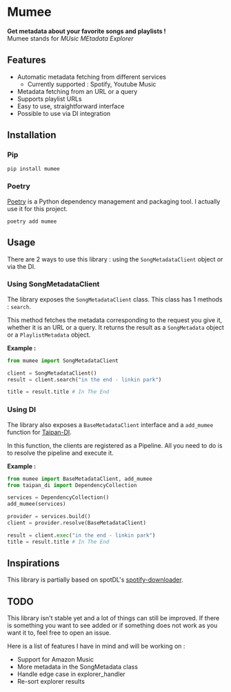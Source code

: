 # Mumee

**Get metadata about your favorite songs and playlists !**  
Mumee stands for *MUsic MEtadata Explorer*

## Features

- Automatic metadata fetching from different services
  - Currently supported : Spotify, Youtube Music
- Metadata fetching from an URL or a query
- Supports playlist URLs
- Easy to use, straightforward interface
- Possible to use via DI integration

## Installation

### Pip

```
pip install mumee
```

### Poetry

[Poetry](https://python-poetry.org/) is a Python dependency management and packaging tool. I actually use it for this project.

```
poetry add mumee
```

## Usage

There are 2 ways to use this library : using the `SongMetadataClient` object or via the DI.

### Using SongMetadataClient

The library exposes the `SongMetadataClient` class. This class has 1 methods : `search`.

This method fetches the metadata corresponding to the request you give it, whether it is an URL or a query. It returns the result as a `SongMetadata` object or a `PlaylistMetadata` object.

**Example :**

```python
from mumee import SongMetadataClient

client = SongMetadataClient()
result = client.search("in the end - linkin park")

title = result.title # In The End
```

### Using DI

The library also exposes a `BaseMetadataClient` interface and a `add_mumee` function for [Taipan-DI](https://github.com/Billuc/Taipan-DI).

In this function, the clients are registered as a Pipeline. All you need to do is to resolve the pipeline and execute it.

**Example :**

```python
from mumee import BaseMetadataClient, add_mumee
from taipan_di import DependencyCollection

services = DependencyCollection()
add_mumee(services)

provider = services.build()
client = provider.resolve(BaseMetadataClient)

result = client.exec("in the end - linkin park")
title = result.title # In The End
```

## Inspirations

This library is partially based on spotDL's [spotify-downloader](https://github.com/spotDL/spotify-downloader).

## TODO

This library isn't stable yet and a lot of things can still be improved.
If there is something you want to see added or if something does not work as you want it to, feel free to open an issue.

Here is a list of features I have in mind and will be working on :

- Support for Amazon Music
- More metadata in the SongMetadata class
- Handle edge case in explorer_handler
- Re-sort explorer results
